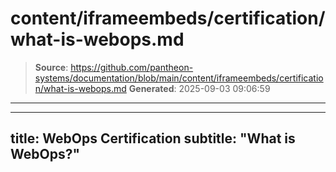 # content/iframeembeds/certification/what-is-webops.md

> **Source**: https://github.com/pantheon-systems/documentation/blob/main/content/iframeembeds/certification/what-is-webops.md
> **Generated**: 2025-09-03 09:06:59

---

---
title: WebOps Certification
subtitle: "What is WebOps?"
---

<Partial file="certification-guide/what-is-webops.md" />
